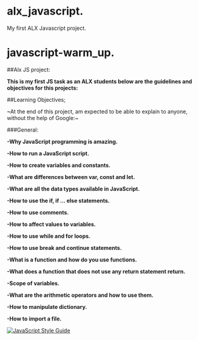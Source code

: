 # alx_javascript.

My first ALX Javascript project.

# javascript-warm_up.

##Alx JS project:

**This is my first JS task as an ALX students below are the guidelines and objectives for this projects:**

##Learning Objectives;

~At the end of this project, am  expected to be able to explain to anyone, without the help of Google:~

###General:

**-Why JavaScript programming is amazing.**

**-How to run a JavaScript script.**

**-How to create variables and constants.**

**-What are differences between var, const and let.**

**-What are all the data types available in JavaScript.**

**-How to use the if, if ... else statements.**

**-How to use comments.**

**-How to affect values to variables.**

**-How to use while and for loops.**

**-How to use break and continue statements.**

**-What is a function and how do you use functions.**

**-What does a function that does not use any return statement return.**

**-Scope of variables.**

**-What are the arithmetic operators and how to use them.**

**-How to manipulate dictionary.**

**-How to import a file.**

[![JavaScript Style Guide](https://cdn.rawgit.com/standard/standard/master/badge.svg)](https://github.com/standard/standard)

